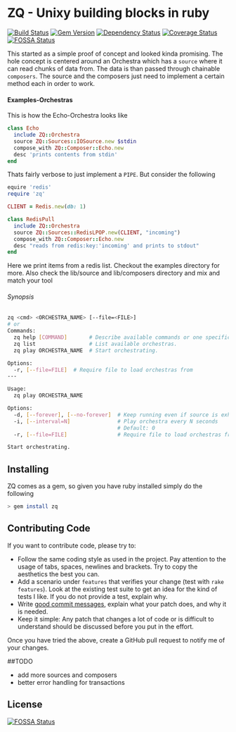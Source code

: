 ZQ - Unixy building blocks in ruby
========
[![Build Status](https://travis-ci.org/kairichard/zq.png?branch=master)](https://travis-ci.org/kairichard/zq) [![Gem Version](https://badge.fury.io/rb/zq.png)](https://badge.fury.io/rb/zq) [![Dependency Status](https://gemnasium.com/kairichard/zq.svg)](https://gemnasium.com/kairichard/zq) [![Coverage Status](https://coveralls.io/repos/kairichard/zq/badge.png?branch=master)](https://coveralls.io/r/kairichard/zq?branch=master)
[![FOSSA Status](https://app.fossa.io/api/projects/git%2Bgithub.com%2Fkairichard%2Fzq.svg?type=shield)](https://app.fossa.io/projects/git%2Bgithub.com%2Fkairichard%2Fzq?ref=badge_shield)


This started as a simple proof of concept and looked kinda promising.
The hole concept is centered around an Orchestra which has a `source` where it can
read chunks of data from. The data is than passed through chainable `composers`.
The source and the composers just need to implement a certain method each in order to work.

#### Examples-Orchestras
This is how the Echo-Orchestra looks like
```ruby
class Echo
  include ZQ::Orchestra
  source ZQ::Sources::IOSource.new $stdin
  compose_with ZQ::Composer::Echo.new
  desc 'prints contents from stdin'
end
```
Thats fairly verbose to just implement a `PIPE`. But consider the following
```ruby
equire 'redis'
require 'zq'

CLIENT = Redis.new(db: 1)

class RedisPull
  include ZQ::Orchestra
  source ZQ::Sources::RedisLPOP.new(CLIENT, "incoming")
  compose_with ZQ::Composer::Echo.new
  desc "reads from redis:key:'incoming' and prints to stdout"
end
```
Here we print items from a redis list. Checkout the examples directory for more.
Also check the lib/source and lib/composers directory and mix and match your tool

###### Synopsis
```bash
zq <cmd> <ORCHESTRA_NAME> [--file=<FILE>]
# or
Commands:
  zq help [COMMAND]       # Describe available commands or one specific command
  zq list                 # List available orchestras.
  zq play ORCHESTRA_NAME  # Start orchestrating.

Options:
  -r, [--file=FILE]  # Require file to load orchestras from
---

Usage:
  zq play ORCHESTRA_NAME

Options:
  -d, [--forever], [--no-forever]  # Keep running even if source is exhausted
  -i, [--interval=N]               # Play orchestra every N seconds
                                   # Default: 0
  -r, [--file=FILE]                # Require file to load orchestras from

Start orchestrating.
```
Installing
-------------
ZQ comes as a gem, so given you have ruby installed simply do the following
```bash
> gem install zq
```

## Contributing Code

If you want to contribute code, please try to:

* Follow the same coding style as used in the project. Pay attention to the
  usage of tabs, spaces, newlines and brackets. Try to copy the aesthetics the
  best you can.
* Add a scenario under `features` that verifies your change (test with `rake features`). Look at the existing test
  suite to get an idea for the kind of tests I like. If you do not provide a
  test, explain why.
* Write [good commit messages](http://tbaggery.com/2008/04/19/a-note-about-git-commit-messages.html),
  explain what your patch does, and why it is needed.
* Keep it simple: Any patch that changes a lot of code or is difficult to
  understand should be discussed before you put in the effort.

Once you have tried the above, create a GitHub pull request to notify me of your
changes.

##TODO
  * add more sources and composers
  * better error handling for transactions


## License
[![FOSSA Status](https://app.fossa.io/api/projects/git%2Bgithub.com%2Fkairichard%2Fzq.svg?type=large)](https://app.fossa.io/projects/git%2Bgithub.com%2Fkairichard%2Fzq?ref=badge_large)